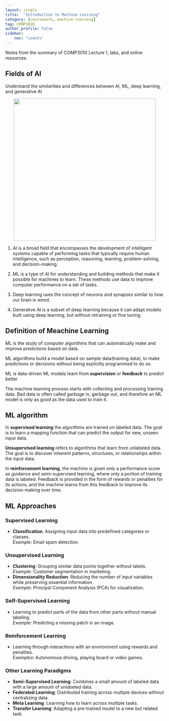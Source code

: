 ```yaml
---
layout: single
title:  "Introduction to Machine Learning"
category: [coursework, machine-learning]
tag: COMP3010
author_profile: false
sidebar:
    nav: "counts"
---
```


Notes from the summary of COMP3010 Lecture 1, labs, and online resources.

## Fields of AI
Understand the similarities and differences between AI, ML, deep learning, and generative AI

<div style="text-align: center;">
  <img src="{{site.url}}/images/2025-03-09-ML/ML01-AI.png" width="450" height="450" />
</div>

1. AI is a broad field that encompasses the development of intelligent systems capable of performing tasks that typically require human intelligence, such as perception, reasoning, learning, problem-solving, and decision-making.

2. ML is a type of AI for understanding and building methods that make it possible for machines to learn. These methods use data to improve computer performance on a set of tasks.

3. Deep learning uses the concept of neurons and synapses similar to how our brain is wired. 

4. Generative AI is a subset of deep learning because it can adapt models built using deep learning, but without retraining or fine tuning.


## Definition of Meachine Learning
ML is the study of computer algorithms that can automatically make and improve predictions based on data.

ML algorithms build a model based on sample data(training data), to make predictions or decisions without being explicitly programmed to do so.

ML is data-driven
ML models learn from **supervision** or **feedback** to predict better

The machine learning process starts with collecting and processing training data. 
Bad data is often called garbage in, garbage out, and therefore an ML model is only as good as the data used to train it.

## ML algorithm
In **supervised learning** the algorithms are trained on labeled data. 
The goal is to learn a mapping function that can predict the output for new, unseen input data.

**Unsupervised learning** refers to algorithms that learn from unlabeled data. 
The goal is to discover inherent patterns, structures, or relationships within the input data.

In **reinforcement learning**, the machine is given only a performance score as guidance and semi-supervised learning, where only a portion of training data is labeled. Feedback is provided in the form of rewards or penalties for its actions, and the machine learns from this feedback to improve its decision-making over time.

## ML Approaches

### Supervised Learning
- **Classification**: Assigning input data into predefined categories or classes.  
  _Example_: Email spam detection.

### Unsupervised Learning
- **Clustering**: Grouping similar data points together without labels.  
  _Example_: Customer segmentation in marketing.
- **Dimensionality Reduction**: Reducing the number of input variables while preserving essential information.  
  _Example_: Principal Component Analysis (PCA) for visualization.

### Self-Supervised Learning
- Learning to predict parts of the data from other parts without manual labeling.  
  _Example_: Predicting a missing patch in an image.

### Reinforcement Learning
- Learning through interactions with an environment using rewards and penalties.  
  _Examples_: Autonomous driving, playing board or video games.

### Other Learning Paradigms
- **Semi-Supervised Learning**: Combines a small amount of labeled data with a large amount of unlabeled data.
- **Federated Learning**: Distributed training across multiple devices without centralizing data.
- **Meta Learning**: Learning how to learn across multiple tasks.
- **Transfer Learning**: Adapting a pre-trained model to a new but related task.
